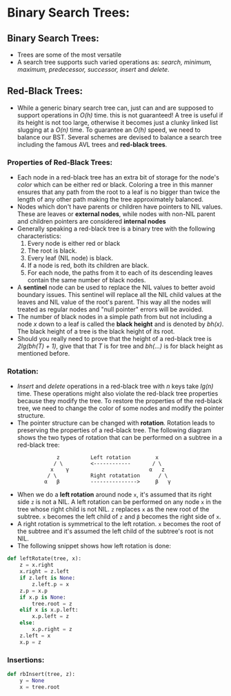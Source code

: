 # Binary Search Trees:
## Binary Search Trees:
- Trees are some of the most versatile
- A search tree supports such varied operations as: *search, minimum, maximum, predecessor, successor, insert* and *delete*.

## Red-Black Trees:
- While a generic binary search tree can, just can  and are supposed to support operations in _O(h)_ time. this is not guaranteed! A tree is useful if its height is not too large, otherwise it becomes just a clunky linked list slugging at a _O(n)_ time. To guarantee an _O(h)_ speed, we need to balance our BST. Several schemes are devised to balance a search tree including the famous AVL trees and **red-black trees**.

### Properties of Red-Black Trees:
- Each node in a red-black tree has an extra bit of storage for the node's *color* which can be either red or black. Coloring a tree in this manner ensures that any path from the root to a leaf is no bigger than twice the length of any other path making the tree approximately balanced. 
- Nodes which don't have parents or children have pointers to NIL values. These are leaves or **external nodes**, while nodes with non-NIL parent and children pointers are considered **internal nodes**
- Generally speaking a red-black tree is a binary tree with the following characteristics:
	1. Every node is either red or black
	2. The root is black.
	3. Every leaf (NIL node) is black.
	4. If a node is red, both its children are black.
	5. For each node, the paths from it to each of its descending leaves contain the same number of black nodes.
- A **sentinel** node can be used to replace the NIL values to better avoid boundary issues. This sentinel will replace all the NIL child values at the leaves and NIL value of the root's parent. This way all the nodes will treated as regular nodes and "null pointer" errors will be avoided.
- The number of black nodes in a simple path from but not including a node _x_ down to a leaf is called the **black height** and is denoted by *bh(x)*. The black height of a tree is the black height of its root. 
- Should you really need to prove that the height of a red-black tree is _2lg(bh(T) + 1)_, give that that _T_ is for tree and _bh(...)_ is for black height as mentioned before. 

### Rotation:
- *Insert* and *delete* operations in a red-black tree with *n* keys take *lg(n)* time. These operations might also violate the red-black tree properties because they modify the tree. To restore the properties of the red-black tree, we need to change the color of some nodes and modify the pointer structure. 
- The pointer structure can be changed with **rotation**. Rotation leads to preserving the properties of a red-black tree. The following diagram shows the two types of rotation that can be performed on a subtree in a red-black tree:
```
                z          Left rotation        x
               / \         <------------       / \
              x    γ                          α   z
             / \           Right rotatation      / \
            α   β          --------------->     β   γ
```
- When we do a **left rotation** around node `x`, it's assumed that its right side `z` is not a NIL. A left rotation can be performed on any node `x` in the tree whose right child is not NIL. `z` replaces `x` as the new root of the subtree. `x` becomes the left child of `z` and `β`	becomes the right side of `x`.
- A right rotation is symmetrical to the left rotation. `x` becomes the root of the subtree and it's assumed the left child of the subtree's root is not NIL. 
- The following snippet shows how left rotation is done:

```py
def leftRotate(tree, x):
	z = x.right
	x.right = z.left
	if z.left is None:
		z.left.p = x
	z.p = x.p
	if x.p is None:
		tree.root = z
	elif x is x.p.left:
		x.p.left = z
	else:
		x.p.right = z
	z.left = x
	x.p = z
```

### Insertions:

```py
def rbInsert(tree, z):
	y = None
	x = tree.root
	

```













